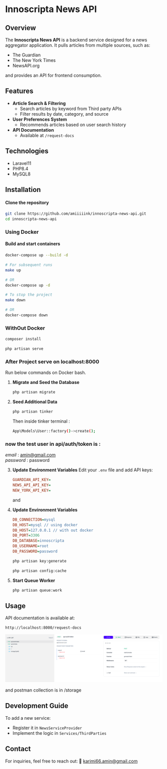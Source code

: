 # Innoscripta News API

## Overview

The **Innoscripta News API** is a backend service designed for a news aggregator application. It pulls articles from
multiple sources, such as:

- The Guardian
- The New York Times
- NewsAPI.org

and provides an API for frontend consumption.


## Features

- **Article Search & Filtering**
    - Search articles by keyword from Third party APIs
    - Filter results by date, category, and source
- **User Preferences System**
    - Recommends articles based on user search history
- **API Documentation**
    - Available at `/request-docs`

## Technologies

- Laravel11
- PHP8.4
- MySQL8

## Installation

#### Clone the repository
```bash
git clone https://github.com/amiiiiink/innoscripta-news-api.git
cd innoscripta-news-api
```

### Using Docker

#### Build and start containers
```bash
docker-compose up --build -d
```

```bash
# For subsequent runs
make up   
```

```bash
# OR
docker-compose up -d
```

```bash
# To stop the project
make down  
```

```bash
# OR
docker-compose down
```

### WithOut Docker

```bash
composer install
```

```bash
php artisan serve
```



### After Project serve on localhost:8000

 Run below commands on Docker bash.

1. **Migrate and Seed the Database**

   ```bash
   php artisan migrate
   ```
   

2. **Seed Additional Data**
   ```bash
   php artisan tinker
   ```
   Then inside tinker terminal :
   ```bash
   App\Models\User::factory()->create();
   ```
   
### now the test user in api/auth/token is : 

 *email* : amin@gmail.com \
 *password* : password

3. **Update Environment Variables**
   Edit your `.env` file and add API keys:
   ```ini
   GUARDIAN_API_KEY=
   NEWS_API_API_KEY=
   NEW_YORK_API_KEY=
   ```
   
   and

4. **Update Environment Variables**
     ```ini
     DB_CONNECTION=mysql
     DB_HOST=mysql // using docker
     DB_HOST=127.0.0.1 // with out docker
     DB_PORT=3306
     DB_DATABASE=innoscripta
     DB_USERNAME=root
     DB_PASSWORD=password
   ```
   ```bash
   php artisan key:generate
   ```
   ```bash
   php artisan config:cache
   ```
5. **Start Queue Worker**
   ```bash
   php artisan queue:work
   ```
## Usage

API documentation is available at:

```
http://localhost:8000/request-docs
```
![Screenshot](public/screen.png)


and postman collection is in /storage
## Development Guide

To add a new service:

- Register it in `NewsServiceProvider`
- Implement the logic in `Services/ThirdParties`

## Contact

For inquiries, feel free to reach out:
📧 [karimi66.amin@gmail.com](mailto:karimi66.amin@gmail.com)

